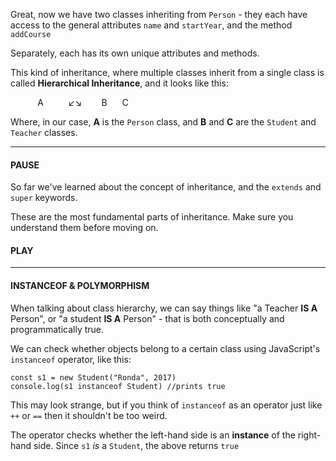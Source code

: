 
Great, now we have two classes inheriting from `Person` - they each have access to the general attributes `name` and `startYear`, and the method `addCourse`

Separately, each has its own unique attributes and methods.

  

This kind of inheritance, where multiple classes inherit from a single class is called **Hierarchical Inheritance**, and it looks like this:

$~~~~~~~~~~~$A
$~~~~~~~~~$↙↘
$~~~~~~~$B$~~~~~~$C

  

Where, in our case, **A** is the `Person` class, and **B** and **C** are the `Student` and `Teacher` classes.

  

----------

  

#### **PAUSE**

  

So far we've learned about the concept of inheritance, and the `extends` and `super` keywords.

  

These are the most fundamental parts of inheritance. Make sure you understand them before moving on.

  

#### **PLAY**

  

----------

  

#### **INSTANCEOF & POLYMORPHISM**

  

When talking about class hierarchy, we can say things like "a Teacher **IS A** Person", or "a student **IS A** Person" - that is both conceptually and programmatically true.

  

We can check whether objects belong to a certain class using JavaScript's `instanceof` operator, like this:
```
const s1 = new Student("Ronda", 2017)
console.log(s1 instanceof Student) //prints true
```
  

This may look strange, but if you think of `instanceof` as an operator just like `++` or `==` then it shouldn't be too weird.

  

The operator checks whether the left-hand side is an **instance** of the right-hand side. Since `s1` _is_ a `Student`, the above returns `true`